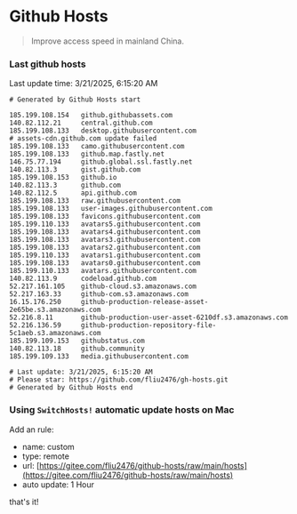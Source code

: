 # Github Hosts

> Improve access speed in mainland China.

### Last github hosts

Last update time: 3/21/2025, 6:15:20 AM

```base
# Generated by Github Hosts start 

185.199.108.154   github.githubassets.com
140.82.112.21     central.github.com
185.199.108.133   desktop.githubusercontent.com
# assets-cdn.github.com update failed
185.199.108.133   camo.githubusercontent.com
185.199.108.133   github.map.fastly.net
146.75.77.194     github.global.ssl.fastly.net
140.82.113.3      gist.github.com
185.199.108.153   github.io
140.82.113.3      github.com
140.82.112.5      api.github.com
185.199.108.133   raw.githubusercontent.com
185.199.108.133   user-images.githubusercontent.com
185.199.108.133   favicons.githubusercontent.com
185.199.110.133   avatars5.githubusercontent.com
185.199.108.133   avatars4.githubusercontent.com
185.199.108.133   avatars3.githubusercontent.com
185.199.108.133   avatars2.githubusercontent.com
185.199.110.133   avatars1.githubusercontent.com
185.199.108.133   avatars0.githubusercontent.com
185.199.110.133   avatars.githubusercontent.com
140.82.113.9      codeload.github.com
52.217.161.105    github-cloud.s3.amazonaws.com
52.217.163.33     github-com.s3.amazonaws.com
16.15.176.250     github-production-release-asset-2e65be.s3.amazonaws.com
52.216.8.11       github-production-user-asset-6210df.s3.amazonaws.com
52.216.136.59     github-production-repository-file-5c1aeb.s3.amazonaws.com
185.199.109.153   githubstatus.com
140.82.113.18     github.community
185.199.109.133   media.githubusercontent.com

# Last update: 3/21/2025, 6:15:20 AM
# Please star: https://github.com/fliu2476/gh-hosts.git
# Generated by Github Hosts end
```

### Using `SwitchHosts!` automatic update hosts on Mac
Add an rule:
- name: custom
- type: remote
- url: [https://gitee.com/fliu2476/github-hosts/raw/main/hosts](https://gitee.com/fliu2476/github-hosts/raw/main/hosts)
- auto update: 1 Hour

that's it!

